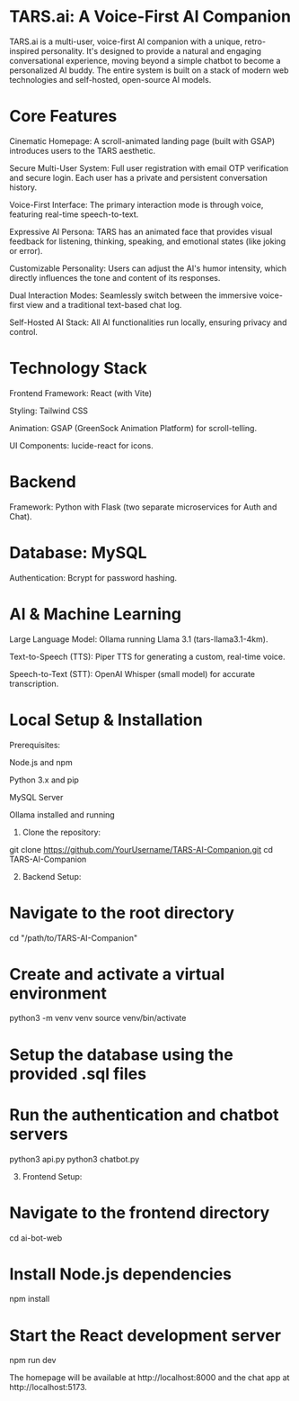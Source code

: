 # TARS.ai: A Voice-First AI Companion
TARS.ai is a multi-user, voice-first AI companion with a unique, retro-inspired personality. It's designed to provide a natural and engaging conversational experience, moving beyond a simple chatbot to become a personalized AI buddy. The entire system is built on a stack of modern web technologies and self-hosted, open-source AI models.


# Core Features
Cinematic Homepage: A scroll-animated landing page (built with GSAP) introduces users to the TARS aesthetic.

Secure Multi-User System: Full user registration with email OTP verification and secure login. Each user has a private and persistent conversation history.

Voice-First Interface: The primary interaction mode is through voice, featuring real-time speech-to-text.

Expressive AI Persona: TARS has an animated face that provides visual feedback for listening, thinking, speaking, and emotional states (like joking or error).

Customizable Personality: Users can adjust the AI's humor intensity, which directly influences the tone and content of its responses.

Dual Interaction Modes: Seamlessly switch between the immersive voice-first view and a traditional text-based chat log.

Self-Hosted AI Stack: All AI functionalities run locally, ensuring privacy and control.

# Technology Stack
Frontend
Framework: React (with Vite)

Styling: Tailwind CSS

Animation: GSAP (GreenSock Animation Platform) for scroll-telling.

UI Components: lucide-react for icons.

# Backend
Framework: Python with Flask (two separate microservices for Auth and Chat).

# Database: MySQL

Authentication: Bcrypt for password hashing.

# AI & Machine Learning
Large Language Model: Ollama running Llama 3.1 (tars-llama3.1-4km).

Text-to-Speech (TTS): Piper TTS for generating a custom, real-time voice.

Speech-to-Text (STT): OpenAI Whisper (small model) for accurate transcription.

# Local Setup & Installation
Prerequisites:

Node.js and npm

Python 3.x and pip

MySQL Server

Ollama installed and running

1. Clone the repository:

git clone https://github.com/YourUsername/TARS-AI-Companion.git
cd TARS-AI-Companion

2. Backend Setup:

# Navigate to the root directory
cd "/path/to/TARS-AI-Companion"

# Create and activate a virtual environment
python3 -m venv venv
source venv/bin/activate


# Setup the database using the provided .sql files
# Run the authentication and chatbot servers
python3 api.py
python3 chatbot.py

3. Frontend Setup:

# Navigate to the frontend directory
cd ai-bot-web

# Install Node.js dependencies
npm install

# Start the React development server
npm run dev

The homepage will be available at http://localhost:8000 and the chat app at http://localhost:5173.
